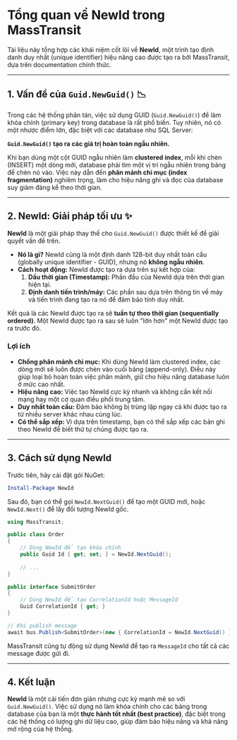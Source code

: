 # Tổng quan về NewId trong MassTransit

Tài liệu này tổng hợp các khái niệm cốt lõi về **NewId**, một trình tạo định danh duy nhất (unique identifier) hiệu năng cao được tạo ra bởi MassTransit, dựa trên documentation chính thức.

---

## 1. Vấn đề của `Guid.NewGuid()` 📉

Trong các hệ thống phân tán, việc sử dụng GUID (`Guid.NewGuid()`) để làm khóa chính (primary key) trong database là rất phổ biến. Tuy nhiên, nó có một nhược điểm lớn, đặc biệt với các database như SQL Server:

**`Guid.NewGuid()` tạo ra các giá trị hoàn toàn ngẫu nhiên.**

Khi bạn dùng một cột GUID ngẫu nhiên làm **clustered index**, mỗi khi chèn (INSERT) một dòng mới, database phải tìm một vị trí ngẫu nhiên trong bảng để chèn nó vào. Việc này dẫn đến **phân mảnh chỉ mục (index fragmentation)** nghiêm trọng, làm cho hiệu năng ghi và đọc của database suy giảm đáng kể theo thời gian.



---

## 2. NewId: Giải pháp tối ưu ✨

**NewId** là một giải pháp thay thế cho `Guid.NewGuid()` được thiết kế để giải quyết vấn đề trên.

* **Nó là gì?** NewId cũng là một định danh 128-bit duy nhất toàn cầu (globally unique identifier - GUID), nhưng nó **không ngẫu nhiên**.
* **Cách hoạt động:** NewId được tạo ra dựa trên sự kết hợp của:
    1.  **Dấu thời gian (Timestamp):** Phần đầu của NewId dựa trên thời gian hiện tại.
    2.  **Định danh tiến trình/máy:** Các phần sau dựa trên thông tin về máy và tiến trình đang tạo ra nó để đảm bảo tính duy nhất.

Kết quả là các NewId được tạo ra sẽ **tuần tự theo thời gian (sequentially ordered)**. Một NewId được tạo ra sau sẽ luôn "lớn hơn" một NewId được tạo ra trước đó.



### Lợi ích
* **Chống phân mảnh chỉ mục:** Khi dùng NewId làm clustered index, các dòng mới sẽ luôn được chèn vào cuối bảng (append-only). Điều này giúp loại bỏ hoàn toàn việc phân mảnh, giữ cho hiệu năng database luôn ở mức cao nhất.
* **Hiệu năng cao:** Việc tạo NewId cực kỳ nhanh và không cần kết nối mạng hay một cơ quan điều phối trung tâm.
* **Duy nhất toàn cầu:** Đảm bảo không bị trùng lặp ngay cả khi được tạo ra từ nhiều server khác nhau cùng lúc.
* **Có thể sắp xếp:** Vì dựa trên timestamp, bạn có thể sắp xếp các bản ghi theo NewId để biết thứ tự chúng được tạo ra.

---

## 3. Cách sử dụng NewId

Trước tiên, hãy cài đặt gói NuGet:
```powershell
Install-Package NewId
```

Sau đó, bạn có thể gọi `NewId.NextGuid()` để tạo một GUID mới, hoặc `NewId.Next()` để lấy đối tượng NewId gốc.

```csharp
using MassTransit;

public class Order
{
    // Dùng NewId để tạo khóa chính
    public Guid Id { get; set; } = NewId.NextGuid();
    
    // ...
}

public interface SubmitOrder
{
    // Dùng NewId để tạo CorrelationId hoặc MessageId
    Guid CorrelationId { get; }
}

// Khi publish message
await bus.Publish<SubmitOrder>(new { CorrelationId = NewId.NextGuid() });
```
MassTransit cũng tự động sử dụng NewId để tạo ra `MessageId` cho tất cả các message được gửi đi.

---

## 4. Kết luận

**NewId** là một cải tiến đơn giản nhưng cực kỳ mạnh mẽ so với `Guid.NewGuid()`. Việc sử dụng nó làm khóa chính cho các bảng trong database của bạn là một **thực hành tốt nhất (best practice)**, đặc biệt trong các hệ thống có lượng ghi dữ liệu cao, giúp đảm bảo hiệu năng và khả năng mở rộng của hệ thống.